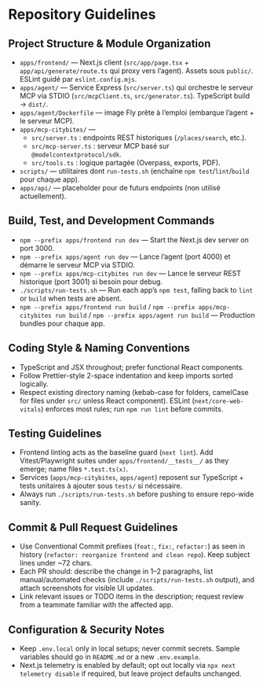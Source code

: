 # Repository Guidelines

## Project Structure & Module Organization
- `apps/frontend/` — Next.js client (`src/app/page.tsx` + `app/api/generate/route.ts` qui proxy vers l’agent). Assets sous `public/`. ESLint guidé par `eslint.config.mjs`.
- `apps/agent/` — Service Express (`src/server.ts`) qui orchestre le serveur MCP via STDIO (`src/mcpClient.ts`, `src/generator.ts`). TypeScript build → `dist/`.
- `apps/agent/Dockerfile` — image Fly prête à l’emploi (embarque l’agent + le serveur MCP).
- `apps/mcp-citybites/` —
  - `src/server.ts` : endpoints REST historiques (`/places/search`, etc.).
  - `src/mcp-server.ts` : serveur MCP basé sur `@modelcontextprotocol/sdk`.
  - `src/tools.ts` : logique partagée (Overpass, exports, PDF).
- `scripts/` — utilitaires dont `run-tests.sh` (enchaîne `npm test`/`lint`/`build` pour chaque app).
- `apps/api/` — placeholder pour de futurs endpoints (non utilisé actuellement).

## Build, Test, and Development Commands
- `npm --prefix apps/frontend run dev` — Start the Next.js dev server on port 3000.
- `npm --prefix apps/agent run dev` — Lance l’agent (port 4000) et démarre le serveur MCP via STDIO.
- `npm --prefix apps/mcp-citybites run dev` — Lance le serveur REST historique (port 3001) si besoin pour debug.
- `./scripts/run-tests.sh` — Run each app’s `npm test`, falling back to `lint` or `build` when tests are absent.
- `npm --prefix apps/frontend run build` / `npm --prefix apps/mcp-citybites run build` / `npm --prefix apps/agent run build` — Production bundles pour chaque app.

## Coding Style & Naming Conventions
- TypeScript and JSX throughout; prefer functional React components.
- Follow Prettier-style 2-space indentation and keep imports sorted logically.
- Respect existing directory naming (kebab-case for folders, camelCase for files under `src/` unless React component). ESLint (`next/core-web-vitals`) enforces most rules; run `npm run lint` before commits.

## Testing Guidelines
- Frontend linting acts as the baseline guard (`next lint`). Add Vitest/Playwright suites under `apps/frontend/__tests__/` as they emerge; name files `*.test.ts(x)`.
- Services (`apps/mcp-citybites`, `apps/agent`) reposent sur TypeScript + tests unitaires à ajouter sous `tests/` si nécessaire.
- Always run `./scripts/run-tests.sh` before pushing to ensure repo-wide sanity.

## Commit & Pull Request Guidelines
- Use Conventional Commit prefixes (`feat:`, `fix:`, `refactor:`) as seen in history (`refactor: reorganize frontend and clean repo`). Keep subject lines under ~72 chars.
- Each PR should: describe the change in 1–2 paragraphs, list manual/automated checks (include `./scripts/run-tests.sh` output), and attach screenshots for visible UI updates.
- Link relevant issues or TODO items in the description; request review from a teammate familiar with the affected app.

## Configuration & Security Notes
- Keep `.env.local` only in local setups; never commit secrets. Sample variables should go in `README.md` or a new `.env.example`.
- Next.js telemetry is enabled by default; opt out locally via `npx next telemetry disable` if required, but leave project defaults unchanged.
